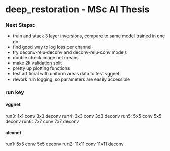 # deep_restoration - MSc AI Thesis

### Next Steps:
- train and stack 3 layer inversions, compare to same model trained in one go.
- find good way to log loss per channel
- try deconv-relu-deconv and deconv-relu-conv models
- double check image net means
- make 2k validation split
- pretty up plotting functions
- test artificial with uniform areas data to test vggnet
- rework run logging, so parameters are easily accessible

### run key

#### vggnet
run3: 1x1 conv 3x3 deconv
run4: 3x3 conv 3x3 deconv
run5: 5x5 conv 5x5 deconv
run6: 7x7 conv 7x7 deconv


#### alexnet
run1: 5x5 conv 5x5 deconv
run2: 11x11 conv 11x11 deconv


